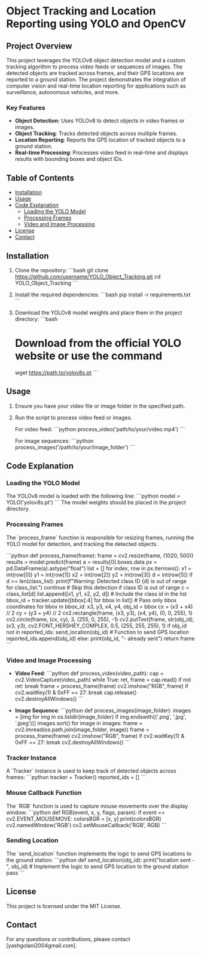 
# Object Tracking and Location Reporting using YOLO and OpenCV

## Project Overview
This project leverages the YOLOv8 object detection model and a custom tracking algorithm to process video feeds or sequences of images. The detected objects are tracked across frames, and their GPS locations are reported to a ground station. The project demonstrates the integration of computer vision and real-time location reporting for applications such as surveillance, autonomous vehicles, and more.

### Key Features
- **Object Detection**: Uses YOLOv8 to detect objects in video frames or images.
- **Object Tracking**: Tracks detected objects across multiple frames.
- **Location Reporting**: Reports the GPS location of tracked objects to a ground station.
- **Real-time Processing**: Processes video feed in real-time and displays results with bounding boxes and object IDs.

## Table of Contents
- [Installation](#installation)
- [Usage](#usage)
- [Code Explanation](#code-explanation)
  - [Loading the YOLO Model](#loading-the-yolo-model)
  - [Processing Frames](#processing-frames)
  - [Video and Image Processing](#video-and-image-processing)
- [License](#license)
- [Contact](#contact)

## Installation
1. Clone the repository:
   \`\`\`bash
   git clone https://github.com/username/YOLO_Object_Tracking.git
   cd YOLO_Object_Tracking
   \`\`\`

2. Install the required dependencies:
   \`\`\`bash
   pip install -r requirements.txt
   \`\`\`

3. Download the YOLOv8 model weights and place them in the project directory:
   \`\`\`bash
   # Download from the official YOLO website or use the command
   wget https://path.to/yolov8s.pt
   \`\`\`

## Usage
1. Ensure you have your video file or image folder in the specified path.

2. Run the script to process video feed or images.

   For video feed:
   \`\`\`python
   process_video('path/to/your/video.mp4')
   \`\`\`

   For image sequences:
   \`\`\`python
   process_images('/path/to/your/image_folder')
   \`\`\`

## Code Explanation

### Loading the YOLO Model
The YOLOv8 model is loaded with the following line:
\`\`\`python
model = YOLO('yolov8s.pt')
\`\`\`
The model weights should be placed in the project directory.

### Processing Frames
The \`process_frame\` function is responsible for resizing frames, running the YOLO model for detection, and tracking the detected objects.

\`\`\`python
def process_frame(frame):
    frame = cv2.resize(frame, (1020, 500))
    results = model.predict(frame)
    a = results[0].boxes.data
    px = pd.DataFrame(a).astype("float")
    list = []
    for index, row in px.iterrows():
        x1 = int(row[0])
        y1 = int(row[1])
        x2 = int(row[2])
        y2 = int(row[3])
        d = int(row[5])
        if d >= len(class_list):
            print(f"Warning: Detected class ID {d} is out of range for class_list.")
            continue  # Skip this detection if class ID is out of range
        c = class_list[d]
        list.append([x1, y1, x2, y2, d])  # Include the class id in the list
    bbox_id = tracker.update([bbox[:4] for bbox in list])  # Pass only bbox coordinates
    for bbox in bbox_id:
        x3, y3, x4, y4, obj_id = bbox
        cx = (x3 + x4) // 2
        cy = (y3 + y4) // 2
        cv2.rectangle(frame, (x3, y3), (x4, y4), (0, 0, 255), 1)
        cv2.circle(frame, (cx, cy), 3, (255, 0, 255), -1)
        cv2.putText(frame, str(obj_id), (x3, y3), cv2.FONT_HERSHEY_COMPLEX, 0.5, (255, 255, 255), 1)
        if obj_id not in reported_ids:
            send_location(obj_id)  # Function to send GPS location
            reported_ids.append(obj_id)
        else:
            print(obj_id, "- already sent")
    return frame
\`\`\`

### Video and Image Processing
- **Video Feed**:
  \`\`\`python
  def process_video(video_path):
      cap = cv2.VideoCapture(video_path)
      while True:
          ret, frame = cap.read()
          if not ret:
              break
          frame = process_frame(frame)
          cv2.imshow("RGB", frame)
          if cv2.waitKey(1) & 0xFF == 27:
              break
      cap.release()
      cv2.destroyAllWindows()
  \`\`\`

- **Image Sequence**:
  \`\`\`python
  def process_images(image_folder):
      images = [img for img in os.listdir(image_folder) if img.endswith(('.png', '.jpg', '.jpeg'))]
      images.sort()
      for image in images:
          frame = cv2.imread(os.path.join(image_folder, image))
          frame = process_frame(frame)
          cv2.imshow("RGB", frame)
          if cv2.waitKey(1) & 0xFF == 27:
              break
      cv2.destroyAllWindows()
  \`\`\`

### Tracker Instance
A \`Tracker\` instance is used to keep track of detected objects across frames:
\`\`\`python
tracker = Tracker()
reported_ids = []
\`\`\`

### Mouse Callback Function
The \`RGB\` function is used to capture mouse movements over the display window:
\`\`\`python
def RGB(event, x, y, flags, param):
    if event == cv2.EVENT_MOUSEMOVE:
        colorsBGR = [x, y]
        print(colorsBGR)
cv2.namedWindow('RGB')
cv2.setMouseCallback('RGB', RGB)
\`\`\`

### Sending Location
The \`send_location\` function implements the logic to send GPS locations to the ground station:
\`\`\`python
def send_location(obj_id):
    print("location sent - ", obj_id)
    # Implement the logic to send GPS location to the ground station
    pass
\`\`\`

## License
This project is licensed under the MIT License.

## Contact
For any questions or contributions, please contact [yashgolani2004gmail.com].
